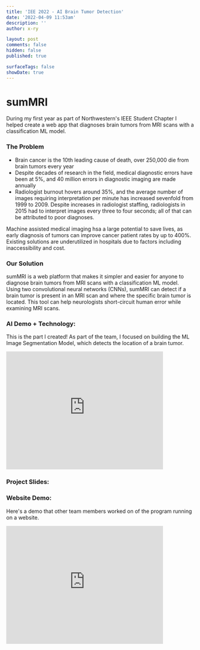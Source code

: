 ```yaml
---
title: 'IEE 2022 - AI Brain Tumor Detection'
date: '2022-04-09 11:53am'
description: ''
author: x-ry

layout: post
comments: false
hidden: false
published: true 

surfaceTags: false
showDate: true
---
```

# sumMRI

During my first year as part of Northwestern's IEEE Student Chapter I helped create a web app that diagnoses brain tumors from MRI scans with a classification ML model. 

### The Problem

- Brain cancer is the 10th leading cause of death, over 250,000 die from brain tumors every year
- Despite decades of research in the field, medical diagnostic errors have been at 5%, and 40 million errors in diagnostic imaging are made annually
- Radiologist burnout hovers around 35%, and the average number of images requiring interpretation per minute has increased sevenfold from 1999 to 2009. Despite increases in radiologist staffing, radiologists in 2015 had to interpret images every three to four seconds; all of that can be attributed to poor diagnoses.

Machine assisted medical imaging hsa a large potential to save lives, as early diagnosis of tumors can improve cancer patient rates by up to 400%. Existing solutions are underutilized in hospitals due to factors including inaccessibility and cost.

### Our Solution

sumMRI is a web platform that makes it simpler and easier for anyone to diagnose brain tumors from MRI scans with a classification ML model. Using two convolutional neural networks (CNNs), sumMRI can detect if a brain tumor is present in an MRI scan and where the specific brain tumor is located. This tool can help neurologists short-circuit human error while examining MRI scans.

### AI Demo + Technology:

This is the part I created! As part of the team, I focused on building the ML Image Segmentation Model, which detects the location of a brain tumor.

<iframe width="420" height="315" src="https://www.youtube.com/embed/iZKlkO4s_J4" frameborder="0" allowfullscreen></iframe>

### Project Slides: 

<object data="https://x-ry.github.io/assets/images/posts/iee2022/sumMRI.pdf" type='application/pdf'></object>

### Website Demo:

Here's a demo that other team members worked on of the program running on a website. 

<iframe width="420" height="315" src="https://www.youtube.com/embed/Xw38jlDo-FM" frameborder="0" allowfullscreen></iframe>
